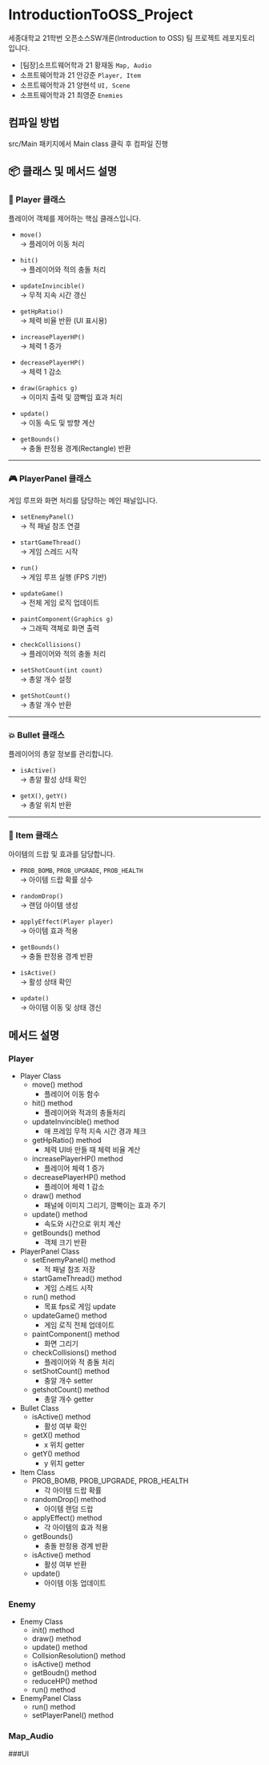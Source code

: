 # IntroductionToOSS_Project
세종대학교 21학번 오픈소스SW개론(Introduction to OSS) 팀 프로젝트 레포지토리입니다.

- [팀장]소프트웨어학과 21 황재동 `Map, Audio` 
- 소프트웨어학과 21 안강준 `Player, Item`
- 소프트웨어학과 21 양현석 `UI, Scene`
- 소프트웨어학과 21 최영준 `Enemies`

## 컴파일 방법
src/Main 패키지에서 Main class 클릭 후 컴파일 진행
## 📦 클래스 및 메서드 설명

### 👤 Player 클래스
플레이어 객체를 제어하는 핵심 클래스입니다.

- `move()`  
  → 플레이어 이동 처리

- `hit()`  
  → 플레이어와 적의 충돌 처리

- `updateInvincible()`  
  → 무적 지속 시간 갱신

- `getHpRatio()`  
  → 체력 비율 반환 (UI 표시용)

- `increasePlayerHP()`  
  → 체력 1 증가

- `decreasePlayerHP()`  
  → 체력 1 감소

- `draw(Graphics g)`  
  → 이미지 출력 및 깜빡임 효과 처리

- `update()`  
  → 이동 속도 및 방향 계산

- `getBounds()`  
  → 충돌 판정용 경계(Rectangle) 반환

---

### 🎮 PlayerPanel 클래스
게임 루프와 화면 처리를 담당하는 메인 패널입니다.

- `setEnemyPanel()`  
  → 적 패널 참조 연결

- `startGameThread()`  
  → 게임 스레드 시작

- `run()`  
  → 게임 루프 실행 (FPS 기반)

- `updateGame()`  
  → 전체 게임 로직 업데이트

- `paintComponent(Graphics g)`  
  → 그래픽 객체로 화면 출력

- `checkCollisions()`  
  → 플레이어와 적의 충돌 처리

- `setShotCount(int count)`  
  → 총알 개수 설정

- `getShotCount()`  
  → 총알 개수 반환

---

### 💥 Bullet 클래스
플레이어의 총알 정보를 관리합니다.

- `isActive()`  
  → 총알 활성 상태 확인

- `getX()`, `getY()`  
  → 총알 위치 반환

---

### 🎁 Item 클래스
아이템의 드랍 및 효과를 담당합니다.

- `PROB_BOMB`, `PROB_UPGRADE`, `PROB_HEALTH`  
  → 아이템 드랍 확률 상수

- `randomDrop()`  
  → 랜덤 아이템 생성

- `applyEffect(Player player)`  
  → 아이템 효과 적용

- `getBounds()`  
  → 충돌 판정용 경계 반환

- `isActive()`  
  → 활성 상태 확인

- `update()`  
  → 아이템 이동 및 상태 갱신
## 메서드 설명
### Player
- Player Class
  - move() method
    - 플레이어 이동 함수
  - hit() method
    - 플레이어와 적과의 충돌처리
  - updateInvincible() method
    - 매 프레임 무적 지속 시간 경과 체크
  - getHpRatio() method
    - 체력 UI바 만들 때 체력 비율 계산 
  - increasePlayerHP() method
    - 플레이어 체력 1 증가
  - decreasePlayerHP() method
    - 플레이어 체력 1 감소
  - draw() method
    - 패널에 이미지 그리기, 깜빡이는 효과 주기
  - update() method
    - 속도와 시간으로 위치 계산
  - getBounds() method
    - 객체 크기 반환
- PlayerPanel Class
  - setEnemyPanel() method
    - 적 패널 참조 저장
  - startGameThread() method
    - 게임 스레드 시작
  - run() method
    - 목표 fps로 게임 update
  - updateGame() method
    - 게임 로직 전체 업데이트
  - paintComponent() method
    - 화면 그리기
  - checkCollisions() method
    - 플레이어와 적 충돌 처리
  - setShotCount() method
    - 충알 개수 setter
  - getshotCount() method
    - 총알 개수 getter
- Bullet Class
  - isActive()  method
    - 활성 여부 확인
  - getX() method
    - x 위치 getter
  - getY() method
    - y 위치 getter
- Item Class
  - PROB_BOMB, PROB_UPGRADE, PROB_HEALTH
    - 각 아이템 드랍 확률
  - randomDrop() method
    - 아이템 랜덤 드랍
  - applyEffect()  method
    - 각 아이템의 효과 적용
  - getBounds()
    - 충돌 판정용 경계 반환
  - isActive() method
    - 활성 여부 반환
  - update()
    - 아이템 이동 업데이트
### Enemy
- Enemy Class
  - init() method
  - draw() method
  - update() method
  - CollsionResolution() method
  - isActive() method
  - getBoudn() method
  - reduceHP() method
  - run() method
- EnemyPanel Class
  - run() method
  - setPlayerPanel() method
### Map_Audio
###UI
